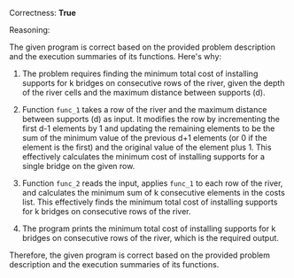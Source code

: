 Correctness: **True**

Reasoning:

The given program is correct based on the provided problem description and the execution summaries of its functions. Here's why:

1. The problem requires finding the minimum total cost of installing supports for k bridges on consecutive rows of the river, given the depth of the river cells and the maximum distance between supports (d).

2. Function `func_1` takes a row of the river and the maximum distance between supports (d) as input. It modifies the row by incrementing the first d-1 elements by 1 and updating the remaining elements to be the sum of the minimum value of the previous d+1 elements (or 0 if the element is the first) and the original value of the element plus 1. This effectively calculates the minimum cost of installing supports for a single bridge on the given row.

3. Function `func_2` reads the input, applies `func_1` to each row of the river, and calculates the minimum sum of k consecutive elements in the costs list. This effectively finds the minimum total cost of installing supports for k bridges on consecutive rows of the river.

4. The program prints the minimum total cost of installing supports for k bridges on consecutive rows of the river, which is the required output.

Therefore, the given program is correct based on the provided problem description and the execution summaries of its functions.